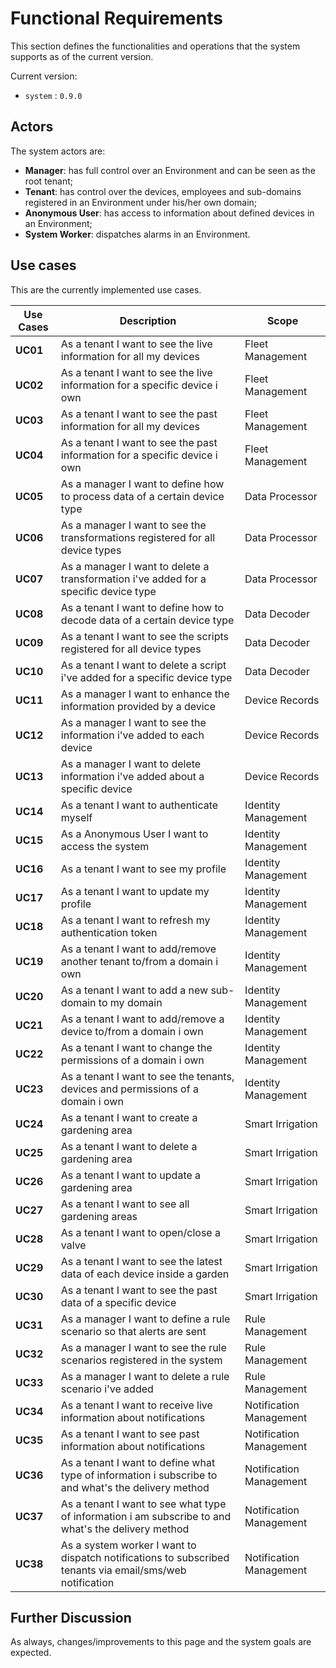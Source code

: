 # Functional Requirements

This section defines the functionalities and operations that the system supports as of the current version.

Current version:

- `system` : `0.9.0`

## Actors

The system actors are:

- **Manager**: has full control over an Environment and can be seen as the root tenant;
- **Tenant**: has control over the devices, employees and sub-domains registered in an
Environment under his/her own domain;
- **Anonymous User**: has access to information about defined devices in an Environment;
- **System Worker**: dispatches alarms in an Environment.

## Use cases

This are the currently implemented use cases.

| Use Cases | Description                                                                                              | Scope                   |
| --------- | -------------------------------------------------------------------------------------------------------- | ----------------------- |
| **UC01**  | As a tenant I want to see the live information for all my devices                                        | Fleet Management        |
| **UC02**  | As a tenant I want to see the live information for a specific device i own                               | Fleet Management        |
| **UC03**  | As a tenant I want to see the past information for all my devices                                        | Fleet Management        |
| **UC04**  | As a tenant I want to see the past information for a specific device i own                               | Fleet Management        |
| **UC05**  | As a manager I want to define how to process data of a certain device type                               | Data Processor          |
| **UC06**  | As a manager I want to see the transformations registered for all device types                           | Data Processor          |
| **UC07**  | As a manager I want to delete a transformation i've added for a specific device type                     | Data Processor          |
| **UC08**  | As a tenant I want to define how to decode data of a certain device type                                 | Data Decoder            |
| **UC09**  | As a tenant I want to see the scripts registered for all device types                                    | Data Decoder            |
| **UC10**  | As a tenant I want to delete a script i've added for a specific device type                              | Data Decoder            |
| **UC11**  | As a manager I want to enhance the information provided by a device                                      | Device Records          |
| **UC12**  | As a manager I want to see the information i've added to each device                                     | Device Records          |
| **UC13**  | As a manager I want to delete information i've added about a specific device                             | Device Records          |
| **UC14**  | As a tenant I want to authenticate myself                                                                | Identity Management     |
| **UC15**  | As a Anonymous User I want to access the system                                                          | Identity Management     |
| **UC16**  | As a tenant I want to see my profile                                                                     | Identity Management     |
| **UC17**  | As a tenant I want to update my profile                                                                  | Identity Management     |
| **UC18**  | As a tenant I want to refresh my authentication token                                                    | Identity Management     |
| **UC19**  | As a tenant I want to add/remove another tenant to/from a domain i own                                   | Identity Management     |
| **UC20**  | As a tenant I want to add a new sub-domain to my domain                                                  | Identity Management     |
| **UC21**  | As a tenant I want to add/remove a device to/from a domain i own                                         | Identity Management     |
| **UC22**  | As a tenant I want to change the permissions of a domain i own                                           | Identity Management     |
| **UC23**  | As a tenant I want to see the tenants, devices and permissions of a domain i own                         | Identity Management     |
| **UC24**  | As a tenant I want to create a gardening area                                                            | Smart Irrigation        |
| **UC25**  | As a tenant I want to delete a gardening area                                                            | Smart Irrigation        |
| **UC26**  | As a tenant I want to update a gardening area                                                            | Smart Irrigation        |
| **UC27**  | As a tenant I want to see all gardening areas                                                            | Smart Irrigation        |
| **UC28**  | As a tenant I want to open/close a valve                                                                 | Smart Irrigation        |
| **UC29**  | As a tenant I want to see the latest data of each device inside a garden                                 | Smart Irrigation        |
| **UC30**  | As a tenant I want to see the past data of a specific device                                             | Smart Irrigation        |
| **UC31**  | As a manager I want to define a rule scenario so that alerts are sent                                    | Rule Management         |
| **UC32**  | As a manager I want to see the rule scenarios registered in the system                                   | Rule Management         |
| **UC33**  | As a manager I want to delete a rule scenario i've added                                                 | Rule Management         |
| **UC34**  | As a tenant I want to receive live information about notifications                                       | Notification Management |
| **UC35**  | As a tenant I want to see past information about notifications                                           | Notification Management |
| **UC36**  | As a tenant I want to define what type of information i subscribe to and what's the delivery method      | Notification Management |
| **UC37**  | As a tenant I want to see what type of information i am subscribe to and what's the delivery method      | Notification Management |
| **UC38**  | As a system worker I want to dispatch notifications to subscribed tenants via email/sms/web notification | Notification Management |

## Further Discussion

As always, changes/improvements to this page and the system goals are expected.
